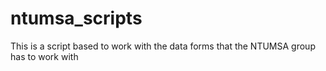 # ntumsa_scripts
This is a script based to work with the data forms that the NTUMSA group has to work with
